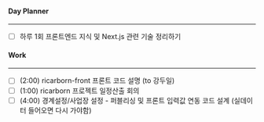 
#### Day Planner
---
- [ ] 하루 1회 프론트엔드 지식 및 Next.js 관련 기술 정리하기


#### Work
---
- [ ] (2:00) ricarborn-front 프론트 코드 설명 (to 강두일)
- [ ] (1:00) ricarborn 프로젝트 일정산출 회의
- [ ] (4:00) 경계설정/사업장 설정 - 퍼블리싱 및 프론트 입력값 연동 코드 설계 (실데이터 들어오면 다시 가야함)
